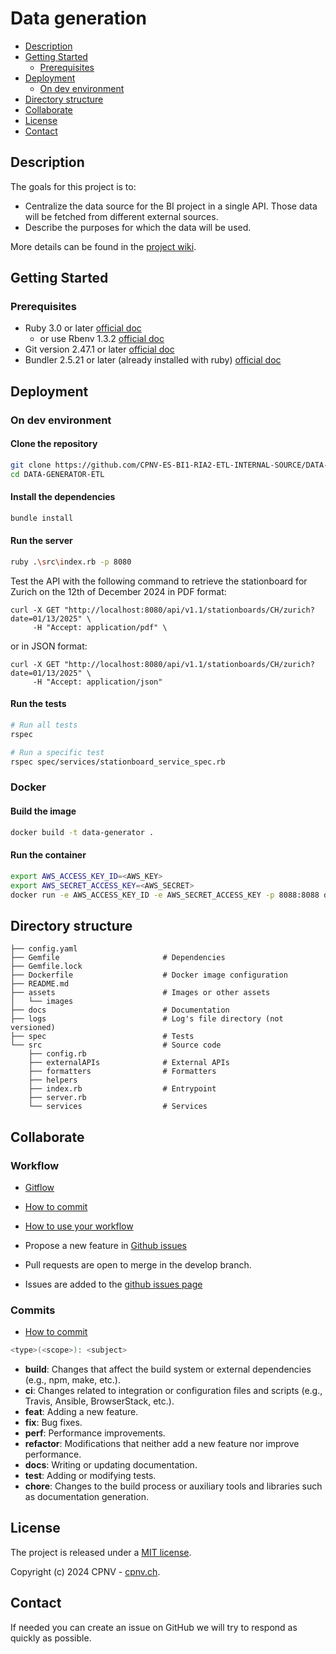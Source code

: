 # Data generation

* [Description](#description)
* [Getting Started](#getting-started)
    * [Prerequisites](#prerequisites)
* [Deployment](#deployment)
    * [On dev environment](#on-dev-environment)
* [Directory structure](#directory-structure)
* [Collaborate](#collaborate)
* [License](#license)
* [Contact](#contact)

## Description

The goals for this project is to:

- Centralize the data source for the BI project in a single API. Those data will be fetched from different external
  sources.
- Describe the purposes for which the data will be used.

More details can be found in the [project wiki](https://github.com/CPNV-ES-BI1-SBB/DATA-GENERATOR/wiki).

## Getting Started

### Prerequisites

* Ruby 3.0 or later [official doc](https://www.ruby-lang.org/fr/downloads/)
    * or use Rbenv 1.3.2 [official doc](https://github.com/rbenv/rbenv#readme)
* Git version 2.47.1 or later [official doc](https://git-scm.com/)
* Bundler 2.5.21 or later (already installed with ruby) [official doc](https://bundler.io/)

## Deployment

### On dev environment

#### Clone the repository

```bash
git clone https://github.com/CPNV-ES-BI1-RIA2-ETL-INTERNAL-SOURCE/DATA-GENERATOR-ETL.git
cd DATA-GENERATOR-ETL
```

#### Install the dependencies

```bash
bundle install
```

#### Run the server

```bash
ruby .\src\index.rb -p 8080
```

Test the API with the following command to retrieve the stationboard for Zurich on the 12th of December 2024 in PDF
format:

```shell
curl -X GET "http://localhost:8080/api/v1.1/stationboards/CH/zurich?date=01/13/2025" \
     -H "Accept: application/pdf" \
```

or in JSON format:

```shell
curl -X GET "http://localhost:8080/api/v1.1/stationboards/CH/zurich?date=01/13/2025" \
     -H "Accept: application/json"
```

#### Run the tests

```bash
# Run all tests
rspec

# Run a specific test
rspec spec/services/stationboard_service_spec.rb
```

### Docker

#### Build the image

```bash
docker build -t data-generator .
```

#### Run the container

```bash
export AWS_ACCESS_KEY_ID=<AWS_KEY>
export AWS_SECRET_ACCESS_KEY=<AWS_SECRET>
docker run -e AWS_ACCESS_KEY_ID -e AWS_SECRET_ACCESS_KEY -p 8088:8088 data-generator
```

## Directory structure

```shell
├── config.yaml
├── Gemfile                       # Dependencies
├── Gemfile.lock                  
├── Dockerfile                    # Docker image configuration                  
├── README.md                     
├── assets                        # Images or other assets
│   └── images
├── docs                          # Documentation
├── logs                          # Log's file directory (not versioned)
├── spec                          # Tests
└── src                           # Source code 
    ├── config.rb
    ├── externalAPIs              # External APIs
    ├── formatters                # Formatters
    ├── helpers
    ├── index.rb                  # Entrypoint    
    ├── server.rb
    └── services                  # Services
```

## Collaborate

### Workflow

* [Gitflow](https://www.atlassian.com/fr/git/tutorials/comparing-workflows/gitflow-workflow#:~:text=Gitflow%20est%20l'un%20des,les%20hotfix%20vers%20la%20production.)
* [How to commit](https://www.conventionalcommits.org/en/v1.0.0/)
* [How to use your workflow](https://nvie.com/posts/a-successful-git-branching-model/)

* Propose a new feature in [Github issues](https://github.com/CPNV-ES-BI1-SBB/DATA-GENERATOR/issues)
* Pull requests are open to merge in the develop branch.
* Issues are added to the [github issues page](https://github.com/CPNV-ES-BI1-SBB/DATA-GENERATOR/issues)

### Commits

* [How to commit](https://www.conventionalcommits.org/en/v1.0.0/)

```bash
<type>(<scope>): <subject>
```

- **build**: Changes that affect the build system or external dependencies (e.g., npm, make, etc.).
- **ci**: Changes related to integration or configuration files and scripts (e.g., Travis, Ansible, BrowserStack, etc.).
- **feat**: Adding a new feature.
- **fix**: Bug fixes.
- **perf**: Performance improvements.
- **refactor**: Modifications that neither add a new feature nor improve performance.
- **docs**: Writing or updating documentation.
- **test**: Adding or modifying tests.
- **chore**: Changes to the build process or auxiliary tools and libraries such as documentation generation.

## License

The project is released under a [MIT license](./LICENSE).

Copyright (c) 2024 CPNV - [cpnv.ch](https://cpnv.ch).

## Contact

If needed you can create an issue on GitHub we will try to respond as quickly as possible.
